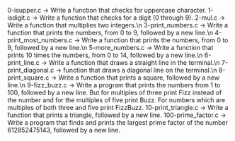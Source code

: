 0-isupper.c -> Write a function that checks for uppercase character.
1-isdigit.c -> Write a function that checks for a digit (0 through 9).
2-mul.c -> Write a function that multiplies two integers.\n
3-print_numbers.c -> Write a function that prints the numbers, from 0 to 9, followed by a new line.\n
4-print_most_numbers.c ->  Write a function that prints the numbers, from 0 to 9, followed by a new line.\n
5-more_numbers.c -> Write a function that prints 10 times the numbers, from 0 to 14, followed by a new line.\n
6-print_line.c ->  Write a function that draws a straight line in the terminal.\n
7-print_diagonal.c -> function that draws a diagonal line on the terminal.\n
8-print_square.c -> Write a function that prints a square, followed by a new line.\n
9-fizz_buzz.c -> Write a program that prints the numbers from 1 to 100, followed by a new line. But for multiples of three print Fizz instead of the number and for the multiples of five print Buzz. For numbers which are multiples of both three and five print FizzBuzz.
10-print_triangle.c -> Write a function that prints a triangle, followed by a new line.
100-prime_factor.c -> Write a program that finds and prints the largest prime factor of the number 612852475143, followed by a new line.
